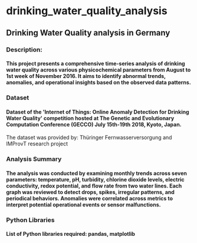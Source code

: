 # drinking_water_quality_analysis

## Drinking Water Quality analysis in Germany

### Description:
#### This project presents a comprehensive time-series analysis of drinking water quality across various physicochemical parameters from August to 1st week of November 2016. It aims to identify abnormal trends, anomalies, and operational insights based on the observed data patterns.

### Dataset
#### Dataset  of the 'Internet of Things: Online Anomaly Detection for Drinking Water Quality' competition hosted at The Genetic and Evolutionary Computation Conference (GECCO) July 15th-19th 2018, Kyoto, Japan.
The dataset was provided by: Thüringer Fernwasserversorgung and IMProvT research project

### Analysis Summary
#### The analysis was conducted by examining monthly trends across seven parameters: temperature, pH, turbidity, chlorine dioxide levels, electric conductivity, redox potential, and flow rate from two water lines. Each graph was reviewed to detect drops, spikes, irregular patterns, and periodical behaviors. Anomalies were correlated across metrics to interpret potential operational events or sensor malfunctions.

### Python Libraries
#### List of Python libraries required: pandas, matplotlib 
